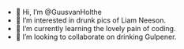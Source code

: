 - 👋 Hi, I’m @GuusvanHolthe
- 👀 I’m interested in drunk pics of Liam Neeson.
- 🌱 I’m currently learning the lovely pain of coding.
- 💞️ I’m looking to collaborate on drinking Gulpener.


<!---
GuusvanHolthe/GuusvanHolthe is a ✨ special ✨ repository because its `README.md` (this file) appears on your GitHub profile.
You can click the Preview link to take a look at your changes.
--->
